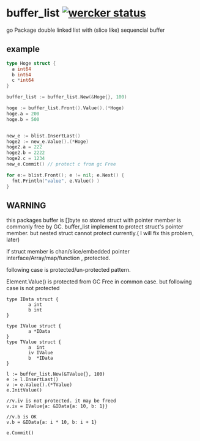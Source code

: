 # buffer_list [![wercker status](https://app.wercker.com/status/af71821c3a51e35a170766fdab30e1b8/s "wercker status")](https://app.wercker.com/project/bykey/af71821c3a51e35a170766fdab30e1b8)
go Package  double linked list with (slice like) sequencial buffer




## example
```go
type Hoge struct {
  a int64
  b int64
  c *int64
}

buffer_list := buffer_list.New(&Hoge{}, 100)

hoge := buffer_list.Front().Value().(*Hoge)
hoge.a = 200
hoge.b = 500


new_e := blist.InsertLast()
hoge2 := new_e.Value().(*Hoge)
hoge2.a = 222
hoge2.b = 2222
hoge2.c = 1234
new_e.Commit() // protect c from gc Free

for e:= blist.Front(); e != nil; e.Next() {
  fmt.Println("value", e.Value() )
}

```

## WARNING
this packages buffer is []byte so stored struct with pointer member is commonly free by GC.
buffer_list implement to protect struct's  pointer member. but nested struct cannot protect 
currently.( I will fix this problem, later)

if struct member is chan/slice/embedded pointer interface/Array/map/function , protected.


following case is protected/un-protected pattern.

Element.Value() is protected from GC Free in common case.
but following case is not protected


```gp
type IData struct {
        a int
        b int
}

type IValue struct {
        a *IData
}
type TValue struct {
        a  int
        iv IValue
        b  *IData
}

l := buffer_list.New(&TValue{}, 100)
e := l.InsertLast()
v := e.Value().(*TValue)
e.InitValue()

//v.iv is not protected. it may be freed 
v.iv = IValue{a: &IData{a: 10, b: 1}}

//v.b is OK
v.b = &IData{a: i * 10, b: i + 1}

e.Commit()

```


